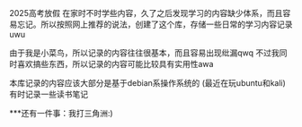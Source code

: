 2025高考放假
在家时不时学些内容，久了之后发现学习的内容缺少体系，而且容易忘记。所以按照网上推荐的说法，创建了这个库，存储一些日常的学习内容记录uwu

由于我是小菜鸟，所以记录的内容往往很基本，而且容易出现纰漏qwq
不过我同时喜欢搞些东西，所以记录的内容可能比较具有实用性awa

本库记录的内容应该大部分是基于debian系操作系统的 (最近在玩ubuntu和kali)
有时记录一些读书笔记

***还有一件事：我打三角洲:)
